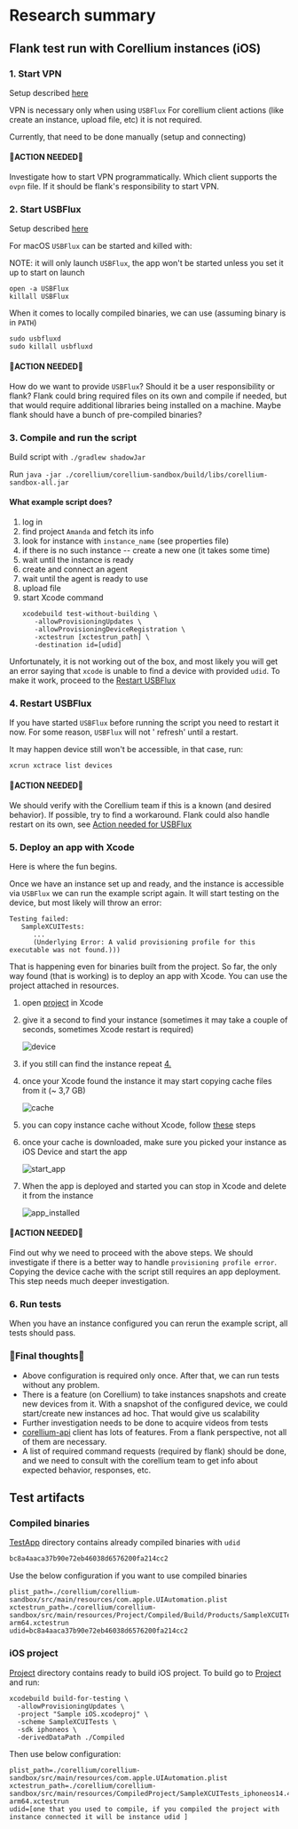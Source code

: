 # Research summary

## Flank test run with Corellium instances (iOS)

### 1. Start VPN

Setup described [here](./README.md#vpn)

VPN is necessary only when using `USBFlux` For corellium client actions (like create an instance, upload file, etc) it is
not required.

Currently, that need to be done manually (setup and connecting)

#### :hammer:ACTION NEEDED:hammer:

Investigate how to start VPN programmatically. Which client supports the `ovpn` file. If it should be flank's responsibility
to start VPN.

### 2. Start USBFlux

Setup described [here](./README.md#usbfluxd-setup)

For macOS `USBFlux` can be started and killed with:

NOTE: it will only launch `USBFlux`, the app won't be started unless you set it up to start on launch

```
open -a USBFlux
killall USBFlux
```

When it comes to locally compiled binaries, we can use (assuming binary is in `PATH`)

```
sudo usbfluxd
sudo killall usbfluxd
```

#### :hammer:ACTION NEEDED:hammer:

How do we want to provide `USBFlux`? Should it be a user responsibility or flank? Flank could bring required files on
its own and compile if needed, but that would require additional libraries being installed on a machine. Maybe flank
should have a bunch of pre-compiled binaries?

### 3. Compile and run the script

Build script with `./gradlew shadowJar`

Run `java -jar ./corellium/corellium-sandbox/build/libs/corellium-sandbox-all.jar`

#### What example script does?

1. log in
2. find project `Amanda` and fetch its info
3. look for instance with `instance_name` (see properties file)
4. if there is no such instance -- create a new one (it takes some time)
5. wait until the instance is ready
6. create and connect an agent
7. wait until the agent is ready to use
8. upload file
9. start Xcode command
    ```
    xcodebuild test-without-building \ 
       -allowProvisioningUpdates \ 
       -allowProvisioningDeviceRegistration \
       -xctestrun [xctestrun_path] \
       -destination id=[udid]
    ```

Unfortunately, it is not working out of the box, and most likely you will get an error saying that `xcode` is unable to
find a device with provided `udid`. To make it work, proceed to the [Restart USBFlux](#4-restart-usbflux)

### 4. Restart USBFlux

If you have started `USBFlux` before running the script you need to restart it now. For some reason, `USBFlux` will not '
refresh' until a restart.

It may happen device still won't be accessible, in that case, run:

```
xcrun xctrace list devices
```

#### :hammer:ACTION NEEDED:hammer:

We should verify with the Corellium team if this is a known (and desired behavior). If possible, try to find a workaround.
Flank could also handle restart on its own, see [Action needed for USBFlux](#2-start-usbflux)

### 5. Deploy an app with Xcode

Here is where the fun begins.

Once we have an instance set up and ready, and the instance is accessible via `USBFlux` we can run the example script again. It
will start testing on the device, but most likely will throw an error:

```
Testing failed:
   SampleXCUITests:
      ... 
      (Underlying Error: A valid provisioning profile for this executable was not found.)))
```

That is happening even for binaries built from the project. So far, the only way found (that is working) is to deploy an app
with Xcode. You can use the project attached in resources.

1. open [project](./src/main/resources/Project) in Xcode
2. give it a second to find your instance (sometimes it may take a couple of seconds, sometimes Xcode restart is required)

   ![device](./imgs/device.png)
3. if you still can find the instance repeat [4.](#4-restart-usbflux)
4. once your Xcode found the instance it may start copying cache files from it (~ 3,7 GB)

   ![cache](./imgs/cache.png)
5. you can copy instance cache without Xcode, follow [these](./README.md#dyld-cache-for-the-device) steps
6. once your cache is downloaded, make sure you picked your instance as iOS Device and start the app

   ![start_app](./imgs/start_app.png)
7. When the app is deployed and started you can stop in Xcode and delete it from the instance

   ![app_installed](./imgs/app_installed.png)

#### :hammer:ACTION NEEDED:hammer:
Find out why we need to proceed with the above steps. We should investigate if there is a better way to handle `provisioning profile error`.
Copying the device cache with the script still requires an app deployment. This step needs much deeper investigation.

### 6. Run tests
When you have an instance configured you can rerun the example script, all tests should pass.

### :hammer:Final thoughts:hammer:
* Above configuration is required only once. After that, we can run tests without any problem.
* There is a feature (on Corellium) to take instances snapshots and create new devices from it. With a snapshot of the configured device, we could start/create new instances ad hoc. That would give us scalability
* Further investigation needs to be done to acquire videos from tests
* [corellium-api](https://github.com/corellium/corellium-api) client has lots of features. From a flank perspective, not all of them are necessary.
* A list of required command requests (required by flank) should be done, and we need to consult with the corellium team to get info about expected behavior, responses, etc.

## Test artifacts

### Compiled binaries

[TestApp](./src/main/resources/TestApp) directory contains already compiled binaries with `udid`

```kotlin
bc8a4aaca37b90e72eb46038d6576200fa214cc2
```

Use the below configuration if you want to use compiled binaries

```properties
plist_path=./corellium/corellium-sandbox/src/main/resources/com.apple.UIAutomation.plist
xctestrun_path=./corellium/corellium-sandbox/src/main/resources/Project/Compiled/Build/Products/SampleXCUITests_iphoneos14.4-arm64.xctestrun
udid=bc8a4aaca37b90e72eb46038d6576200fa214cc2
```

### iOS project

[Project](./src/main/resources/Project) directory contains ready to build iOS project. To build go
to [Project](./src/main/resources/Project) and run:

```
xcodebuild build-for-testing \
  -allowProvisioningUpdates \
  -project "Sample iOS.xcodeproj" \
  -scheme SampleXCUITests \
  -sdk iphoneos \
  -derivedDataPath ./Compiled
```

Then use below configuration:

```properties
plist_path=./corellium/corellium-sandbox/src/main/resources/com.apple.UIAutomation.plist
xctestrun_path=./corellium/corellium-sandbox/src/main/resources/CompiledProject/SampleXCUITests_iphoneos14.4-arm64.xctestrun
udid=[one that you used to compile, if you compiled the project with instance connected it will be instance udid ]
```
